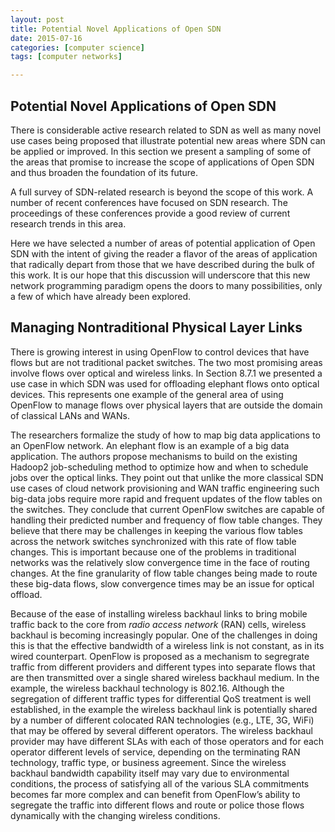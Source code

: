 ```yaml
---
layout: post
title: Potential Novel Applications of Open SDN
date: 2015-07-16
categories: [computer science]
tags: [computer networks]

---
```


## Potential Novel Applications of Open SDN
There is considerable active research related to SDN as well as many novel use cases being proposed that illustrate potential new areas where SDN can be applied or improved. In this section we present a sampling of some of the areas that promise to increase the scope of applications of Open SDN and thus broaden the foundation of its future.A full survey of SDN-related research is beyond the scope of this work. A number of recent conferences have focused on SDN research. The proceedings of these conferences provide a good review of current research trends in this area. Here we have selected a number of areas of potential application of Open SDN with the intent of giving the reader a flavor of the areas of application that radically depart from those that we havedescribed during the bulk of this work. It is our hope that this discussion will underscore that this new network programming paradigm opens the doors to many possibilities, only a few of which have already been explored.## Managing Nontraditional Physical Layer LinksThere is growing interest in using OpenFlow to control devices that have flows but are not traditional packet switches. The two most promising areas involve flows over optical and wireless links. In Section 8.7.1 we presented a use case in which SDN was used for offloading elephant flows onto optical devices. This represents one example of the general area of using OpenFlow to manage flows over physical layers that are outside the domain of classical LANs and WANs. 
The researchers formalize the study of how to map big data applications to an OpenFlow network. An elephant flow is an example of a big data application. The authors propose mechanisms to build on the existing Hadoop2 job-scheduling method to optimize how and when to schedule jobs over the optical links. They point out that unlike the more classical SDN use cases of cloud network provisioning and WAN traffic engineering such big-data jobs require more rapid and frequent updates of the flow tables on the switches. They conclude that current OpenFlow switches are capable of handling their predicted number and frequency of flow table changes. They believe that there may be challenges in keeping the various flow tables across the network switches synchronized with this rate of flow table changes. This is important because one of the problems in traditional networks was the relatively slow convergence time in the face of routing changes. At the fine granularity of flow table changes being made to route these big-data flows, slow convergence times may be an issue for optical offload.Because of the ease of installing wireless backhaul links to bring mobile traffic back to the core from *radio access network* (RAN) cells, wireless backhaul is becoming increasingly popular. One of the challenges in doing this is that the effective bandwidth of a wireless link is not constant, as in its wired counterpart. OpenFlow is proposed as a mechanism to segregrate traffic from different providers and different types into separate flows that are then transmitted over a single shared wireless backhaul medium. In the example, the wireless backhaul technology is 802.16. Although the segregation of different traffic types for differential QoS treatment is well established, in the example the wireless backhaul link is potentially shared by a number of different colocated RAN technologies (e.g., LTE, 3G, WiFi) that may be offered by several different operators. The wireless backhaul provider may have different SLAs with each of those operators and for each operator different levels of service, depending on the terminating RAN technology, traffic type, or business agreement. Since the wireless backhaul bandwidth capability itself may vary due to environmental conditions, the process of satisfying all of the various SLA commitments becomes far more complex and can benefit from OpenFlow’s ability to segregate the traffic into different flows and route or police those flows dynamically with the changing wireless conditions.
